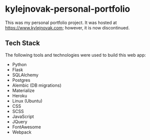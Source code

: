 # kylejnovak-personal-portfolio

This was my personal portfolio project. It was hosted at https://www.kylejnovak.com; however, it is now discontinued.

## Tech Stack

The following tools and technologies were used to build this web app:

- Python
- Flask
- SQLAlchemy
- Postgres
- Alembic (DB migrations)
- Materialize
- Heroku
- Linux (Ubuntu)
- CSS
- SCSS
- JavaScript
- JQuery
- FontAwesome
- Webpack
